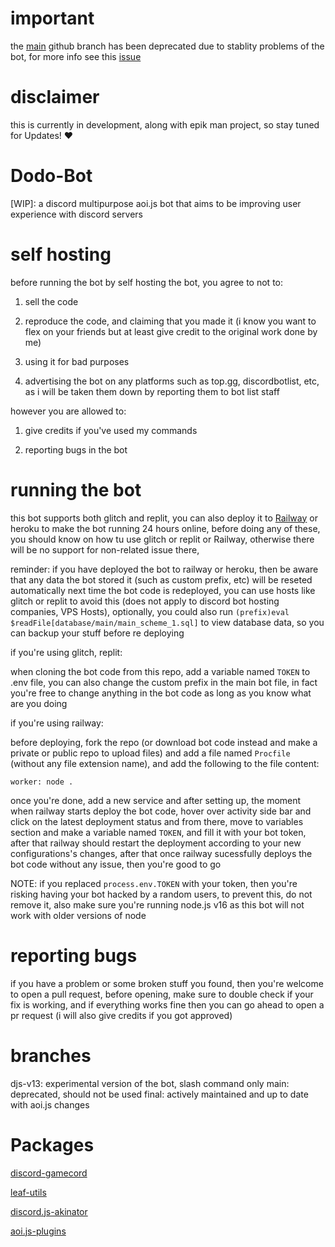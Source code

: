 # important
the [main](https://github.com/DodoGames7/Dodo-Bot/tree/main) github branch has been deprecated due to stablity problems of the bot, for more info see this [issue](https://github.com/DodoGames7/Dodo-Bot/issues/3)

# disclaimer
this is currently in development, along with epik man project, so stay tuned for Updates! ❤

# Dodo-Bot
[WIP]: a discord multipurpose aoi.js bot that aims to be improving user experience with discord servers

# self hosting
before running the bot by self hosting the bot, you agree to not to:

1. sell the code

2. reproduce the code, and claiming that you made it (i know you want to flex on your friends but at least give credit to the original work done by me)

3. using it for bad purposes

4. advertising the bot on any platforms such as top.gg, discordbotlist, etc, as i will be taken them down by reporting them to bot list staff

however you are allowed to:

1. give credits if you've used my commands

2. reporting bugs in the bot


# running the bot
this bot supports both glitch and replit, you can also deploy it to [Railway](https://railway.app) or heroku to make the bot running 24 hours online, before doing any of these, you should know on how tu use glitch or replit or Railway, otherwise there will be no support for non-related issue there,

reminder: if you have deployed the bot to railway or heroku, then be aware that any data the bot stored it (such as custom prefix, etc) will be reseted automatically next time the bot code is redeployed, you can use hosts like glitch or replit to avoid this (does not apply to discord bot hosting companies, VPS Hosts), optionally, you could also run `(prefix)eval $readFile[database/main/main_scheme_1.sql]` to view database data, so you can backup your stuff before re deploying

if you're using glitch, replit:

when cloning the bot code from this repo, add a variable named `TOKEN` to .env file, you can also change the custom prefix in the main bot file, in fact you're free to change anything in the bot code as long as you know what are you doing

if you're using railway:

before deploying, fork the repo (or download bot code instead and make a private or public repo to upload files) and add a file named `Procfile` (without any file extension name), and add the following to the file content:
```
worker: node .
```
once you're done, add a new service and after setting up, the moment when railway starts deploy the bot code, hover over activity side bar and click on the latest deployment status and from there, move to variables section and make a variable named `TOKEN`, and fill it with your bot token, after that railway should restart the deployment according to your new configurations's changes, after that once railway sucessfully deploys the bot code without any issue, then you're good to go

NOTE: if you replaced `process.env.TOKEN` with your token, then you're risking having your bot hacked by a random users, to prevent this, do not remove it, also make sure you're running node.js v16 as this bot will not work with older versions of node

# reporting bugs
if you have a problem or some broken stuff you found, then you're welcome to open a pull request, before opening, make sure to double check if your fix is working, and if everything works fine then you can go ahead to open a pr request (i will also give credits if you got approved)

# branches
djs-v13: experimental version of the bot, slash command only
main: deprecated, should not be used
final: actively maintained and up to date with aoi.js changes

# Packages

[discord-gamecord](https://www.npmjs.com/package/discord-gamecord)

[leaf-utils](https://www.npmjs.com/package/leaf-utils)

[discord.js-akinator](https://www.npmjs.com/package/discord.js-akinator)

[aoi.js-plugins](https://www.npmjs.com/package/aoi.js-plugins)


